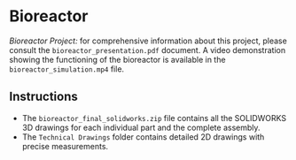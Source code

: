 # Bioreactor
*Bioreactor Project:* for comprehensive information about this project, please consult the `bioreactor_presentation.pdf` document.
A video demonstration showing the functioning of the bioreactor is available in the `bioreactor_simulation.mp4` file.

## Instructions
- The `bioreactor_final_solidworks.zip` file contains all the SOLIDWORKS 3D drawings for each individual part and the complete assembly.
- The `Technical Drawings` folder contains detailed 2D drawings with precise measurements.
